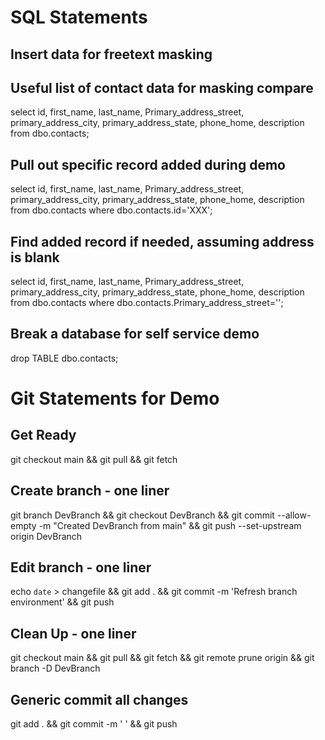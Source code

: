 # SQL Statements

## Insert data for freetext masking


## Useful list of contact data for masking compare
select id, first_name, last_name, Primary_address_street, primary_address_city, primary_address_state, phone_home, description from dbo.contacts;

## Pull out specific record added during demo
select id, first_name, last_name, Primary_address_street, primary_address_city, primary_address_state, phone_home, description from dbo.contacts where dbo.contacts.id='XXX';

## Find added record if needed, assuming address is blank
select id, first_name, last_name, Primary_address_street, primary_address_city, primary_address_state, phone_home, description from dbo.contacts where dbo.contacts.Primary_address_street='';

## Break a database for self service demo
drop TABLE dbo.contacts;

# Git Statements for Demo

## Get Ready
git checkout main && git pull && git fetch 

## Create branch - one liner
git branch DevBranch && git checkout DevBranch && git commit --allow-empty -m "Created DevBranch from main" && git push --set-upstream origin DevBranch

## Edit branch - one liner
echo `date` > changefile && git add . && git commit -m 'Refresh branch environment' && git push

## Clean Up - one liner
git checkout main && git pull && git fetch && git remote prune origin && git branch -D DevBranch

## Generic commit all changes
git add . && git commit -m ' ' && git push